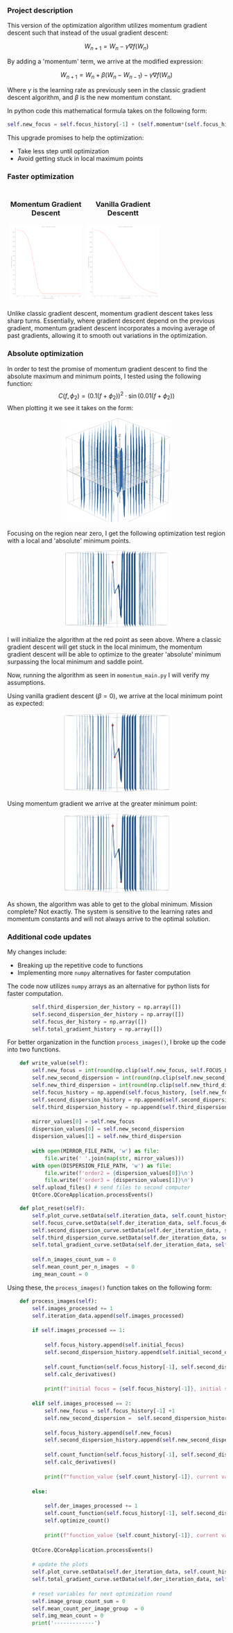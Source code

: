 ### Project description
This version of the optimization algorithm utilizes momentum gradient descent such that instead of the usual gradient descent: 

$$W_{n+1}=W_{n}-\gamma \nabla f(W_{n})$$

By adding a 'momentum' term, we arrive at the modified expression:

$$W_{n+1}=W_{n}+\beta(W_{n}-W_{n-1})-\gamma \nabla f(W_{n})$$

Where $\gamma$ is the learning rate as previously seen in the classic gradient descent algorithm, and $\beta$ is the new momentum constant. 

In python code this mathematical formula takes on the following form:
```python
self.new_focus = self.focus_history[-1] + (self.momentum*(self.focus_history[-1]-(self.focus_history[-2])) - self.focus_learning_rate*self.count_focus_der[-1]
```

This upgrade promises to help the optimization:
- Take less step until optimization
- Avoid getting stuck in local maximum points

### Faster optimization

<div class="row" style="content: ''; clear: both; display: table; margin: 0 auto; max-width: 1200px;">
  <div class="column" style="float: left; width: 33.33%; padding: 5px;">
    <h3 style="text-align: center;">Momentum Gradient Descent</h3>
    <img src="Media/momentum2.png" alt="momentum" style="width:100%">
  </div>
  <div class="column" style="float: left; width: 33.33%; padding: 5px;">
    <h3 style="text-align: center;">Vanilla Gradient Descentt</h3>
    <img src="Media/vanilla2.png" alt="Vanilla" style="width:100%">
  </div>
</div>


Unlike classic gradient descent, momentum gradient descent takes less sharp turns. Essentially, where gradient descent depend on the previous gradient, momentum gradient descent incorporates a moving average of past gradients, allowing it to smooth out variations in the optimization.

### Absolute optimization
In order to test the promise of momentum gradient descent to find the absolute maximum and minimum points, I tested using the following function:
$$C(f,\phi_{2})=(0.1(f+\phi_{2}))^{2}\cdot \sin(0.01(f+\phi_{2}))$$
When plotting it we see it takes on the form:
<br>
<div align="center">
<img src="Media/Pasted image 20240123181900.png" width="50%" height="50%" />
</div>

Focusing on the region near zero, I get the following optimization test region with a local and 'absolute' minimum points.
<br>
<div align="center">
<img src="Media/Pasted image 20240124012635.png" width="50%" height="50%" />
</div>

I will initialize the algorithm at the red point as seen above. Where a classic gradient descent will get stuck in the local minimum, the momentum gradient descent will be able to optimize to the greater 'absolute' minimum surpassing the local minimum and saddle point.

Now, running the algorithm as seen in `momentum_main.py` I will verify my assumptions. 

Using vanilla gradient descent ($\beta=0$), we arrive at the local minimum point as expected:
<br>
<div align="center">
<img src="Media/Pasted image 20240124013223.png" width="50%" height="50%" />
</div>

Using momentum gradient we arrive at the greater minimum point:
<br>
<div align="center">
<img src="Media/Pasted image 20240124013253.png" width="50%" height="50%" />
</div>

As shown, the algorithm was able to get to the global minimum. Mission complete? Not exactly. The system is sensitive to the learning rates and momentum constants and will not always arrive to the optimal solution.

### Additional code updates

My changes include:
- Breaking up the repetitive code to functions 
- Implementing more `numpy` alternatives for faster computation

The code now utilizes `numpy` arrays as an alternative for python lists for faster computation.

```python
        self.third_dispersion_der_history = np.array([])
        self.second_dispersion_der_history = np.array([])
        self.focus_der_history = np.array([])
        self.total_gradient_history = np.array([])
```


For better organization in the function `process_images()`, I broke up the code into two functions.

```python
    def write_value(self):
        self.new_focus = int(round(np.clip(self.new_focus, self.FOCUS_LOWER_BOUND, self.FOCUS_UPPER_BOUND)))
        self.new_second_dispersion = int(round(np.clip(self.new_second_dispersion, self.SECOND_DISPERSION_LOWER_BOUND, self.SECOND_DISPERSION_UPPER_BOUND)))
        self.new_third_dispersion = int(round(np.clip(self.new_third_dispersion, self.THIRD_DISPERSION_LOWER_BOUND, self.THIRD_DISPERSION_UPPER_BOUND)))
        self.focus_history = np.append(self.focus_history, [self.new_focus])
        self.second_dispersion_history = np.append(self.second_dispersion_history, [self.new_second_dispersion])
        self.third_dispersion_history = np.append(self.third_dispersion_history, [self.new_third_dispersion])

        mirror_values[0] = self.new_focus
        dispersion_values[0] = self.new_second_dispersion
        dispersion_values[1] = self.new_third_dispersion

        with open(MIRROR_FILE_PATH, 'w') as file:
            file.write(' '.join(map(str, mirror_values)))
        with open(DISPERSION_FILE_PATH, 'w') as file:
            file.write(f'order2 = {dispersion_values[0]}\n')
            file.write(f'order3 = {dispersion_values[1]}\n')
        self.upload_files() # send files to second computer
        QtCore.QCoreApplication.processEvents()
```

```python
    def plot_reset(self):
        self.plot_curve.setData(self.iteration_data, self.count_history)
        self.focus_curve.setData(self.der_iteration_data, self.focus_der_history)
        self.second_dispersion_curve.setData(self.der_iteration_data, self.second_dispersion_der_history)
        self.third_dispersion_curve.setData(self.der_iteration_data, self.third_dispersion_der_history)
        self.total_gradient_curve.setData(self.der_iteration_data, self.total_gradient_history)

        self.n_images_count_sum = 0
        self.mean_count_per_n_images  = 0
        img_mean_count = 0
```

Using these, the `process_images()` function takes on the following form:

```python
    def process_images(self):
        self.images_processed += 1
        self.iteration_data.append(self.images_processed)

        if self.images_processed == 1:
                   
            self.focus_history.append(self.initial_focus)                       
            self.second_dispersion_history.append(self.initial_second_dispersion)

            self.count_function(self.focus_history[-1], self.second_dispersion_history[-1])   
            self.calc_derivatives()
                        
            print(f"initial focus = {self.focus_history[-1]}, initial second dispersion = {self.second_dispersion_history[-1]}")

        elif self.images_processed == 2:
            self.new_focus = self.focus_history[-1] +1
            self.new_second_dispersion =  self.second_dispersion_history[-1] +1

            self.focus_history.append(self.new_focus)
            self.second_dispersion_history.append(self.new_second_dispersion)

            self.count_function(self.focus_history[-1], self.second_dispersion_history[-1])   
            self.calc_derivatives()

            print(f"function_value {self.count_history[-1]}, current values are: focus {self.focus_history[-1]}, second_dispersion {self.second_dispersion_history[-1]}")

        else:
   
            self.der_images_processed += 1             
            self.count_function(self.focus_history[-1], self.second_dispersion_history[-1])   
            self.optimize_count()

            print(f"function_value {self.count_history[-1]}, current values are: focus {self.focus_history[-1]}, second_dispersion {self.second_dispersion_history[-1]}")

        QtCore.QCoreApplication.processEvents()

        # update the plots
        self.plot_curve.setData(self.der_iteration_data, self.count_history)
        self.total_gradient_curve.setData(self.der_iteration_data, self.total_gradient_history)
        
        # reset variables for next optimization round
        self.image_group_count_sum = 0
        self.mean_count_per_image_group  = 0
        self.img_mean_count = 0  
        print('-------------')        
```
